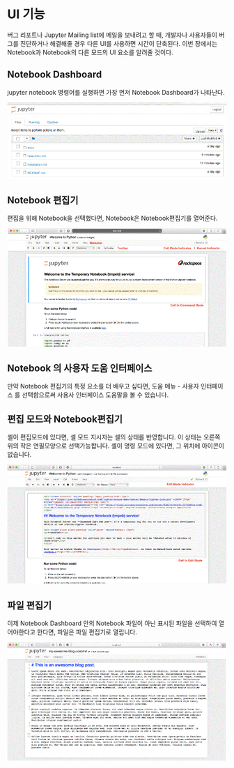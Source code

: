 # UI 기능

버그 리포트나 Jupyter Mailing list에 메일을 보내려고 할 때, 개발자나 사용자들이 버그를 진단하거나 해결해줄 경우 다른 UI를 사용하면 시간이 단축된다.
이번 장에서는 Notebook과 Notebook의 다른 모드의 UI 요소를 알려줄 것이다.

 ## Notebook Dashboard

jupyter notebook 명령어를 실행하면 가장 먼저  Notebook Dashboard가 나타난다.

![Notebook Dashboard example](docs-translations/ko-KR/resources/resources/dashboard.GIF "Notebook Dashboard")



 ## Notebook 편집기

편집을 위해 Notebook을 선택했다면, Notebook은 Notebook편집기를 열어준다.

![Notebook Editor example](docs-translations/ko-KR/resources/Notebook_Editor.GIF "Notebook Editor")
 ## Notebook 의 사용자 도움 인터페이스

만약 Notebook 편집기의 특정 요소를 더 배우고 싶다면, 도움 메뉴 - 사용자 인터페이스 를 선택함으로써 사용사 인터페이스 도움말을 볼 수 있습니다.

 ## 편집 모드와 Notebook편집기

셀이 편집모드에 있다면, 셀 모드 지시자는 셀의 상태를 반영합니다. 이 상태는 오른쪽 위의 작은 연필모양으로 선택가능합니다. 셀이 명령 모드에 있다면, 그 위치에 아이콘이 없습니다.

![Edit Mode example](docs-translations/ko-KR/resources/edit_mode.GIF "Edit Mode")

 ## 파일 편집기

이제 Notebook Dashboard 안의 Notebook 파일이 아닌 표시된 파일을 선택하여 열어야한다고 한다면, 파일은 파일 편집기로 열립니다.

![File Editor example](docs-translations/ko-KR/resources/file_editor.GIF "File Editor")





